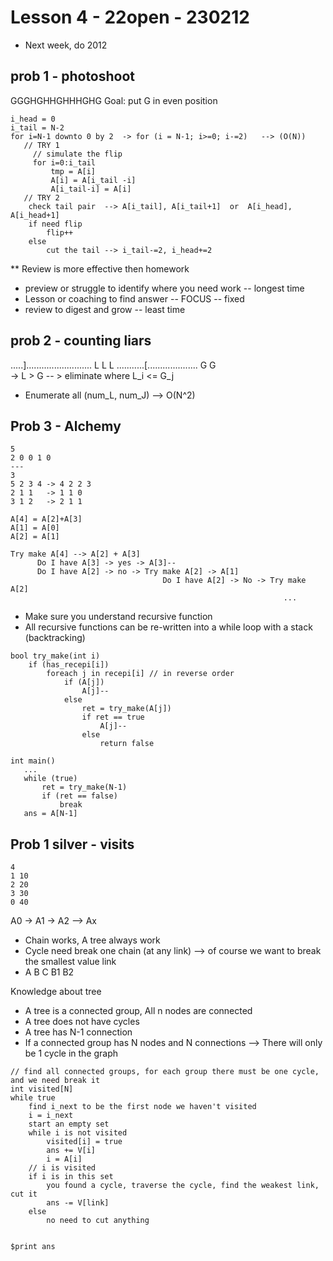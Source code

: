 # Lesson 4 - 22open - 230212

* Next week, do 2012

## prob 1 - photoshoot
GGGHGHHGHHHGHG
Goal: put G in even position

```
i_head = 0
i_tail = N-2
for i=N-1 downto 0 by 2  -> for (i = N-1; i>=0; i-=2)   --> (O(N))
   // TRY 1  
     // simulate the flip
     for i=0:i_tail
         tmp = A[i]
         A[i] = A[i_tail -i]
         A[i_tail-i] = A[i]
   // TRY 2
    check tail pair  --> A[i_tail], A[i_tail+1]  or  A[i_head], A[i_head+1]
    if need flip
        flip++
    else
        cut the tail --> i_tail-=2, i_head+=2
```

** Review is more effective then homework
   * preview or struggle to identify where you need work -- longest time
   * Lesson or coaching to find answer -- FOCUS  -- fixed 
   * review to digest and grow -- least time

## prob 2 - counting liars
.....]..........................
     L L    L 
...........[....................
       G  G  
 -> L > G -- > eliminate where L_i <= G_j     
 
 * Enumerate all (num_L, num_J) --> O(N^2)
 
## Prob 3 - Alchemy
```
5
2 0 0 1 0
---
3
5 2 3 4 -> 4 2 2 3
2 1 1   -> 1 1 0
3 1 2   -> 2 1 1

A[4] = A[2]+A[3]
A[1] = A[0]
A[2] = A[1]
 
Try make A[4] --> A[2] + A[3]
      Do I have A[3] -> yes -> A[3]--
      Do I have A[2] -> no -> Try make A[2] -> A[1]
                                  Do I have A[2] -> No -> Try make A[2]
                                                             ...
``` 
* Make sure you understand recursive function
* All recursive functions can be re-written into a while loop with a stack (backtracking)
```
bool try_make(int i)
    if (has_recepi[i])
        foreach j in recepi[i] // in reverse order
            if (A[j])
                A[j]--
            else
                ret = try_make(A[j])
                if ret == true
                    A[j]--
                else
                    return false
                    
int main()
   ...
   while (true)
       ret = try_make(N-1)
       if (ret == false)
           break
   ans = A[N-1]
```   

## Prob 1 silver - visits
```
4
1 10
2 20
3 30
0 40
```
A0 -> A1 -> A2  --> Ax
* Chain works, A tree always work
* Cycle need break one chain (at any link) --> of course we want to break the smallest value link
* A
B   C 
B1 B2 

Knowledge about tree
* A tree is a connected group, All n nodes are connected
* A tree does not have cycles
* A tree has N-1 connection 
* If a connected group has N nodes and N connections --> There will only be 1 cycle in the graph 
```
// find all connected groups, for each group there must be one cycle, and we need break it
int visited[N]
while true
    find i_next to be the first node we haven't visited
    i = i_next
    start an empty set
    while i is not visited
        visited[i] = true
        ans += V[i]
        i = A[i]
    // i is visited
    if i is in this set
        you found a cycle, traverse the cycle, find the weakest link, cut it
        ans -= V[link]
    else    
        no need to cut anything
        
        
$print ans        
```



